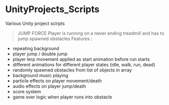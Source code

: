 # UnityProjects_Scripts
Various Unity project scirpts


> JUMP FORCE 
Player is running on a never ending treadmill and has to jump spawned obstacles 
Features :
- repeating background
- player jump / double jump
- player lerp movement applied as start animation before run starts
- different animations for different player states (idle, walk, run, dead)
- randomly spawned obstacles from list of objects in array 
- background music playing 
- particle effects on player movement/death
- audio effects on player jump/death
- score system
- game over logic when player runs into obstacle
